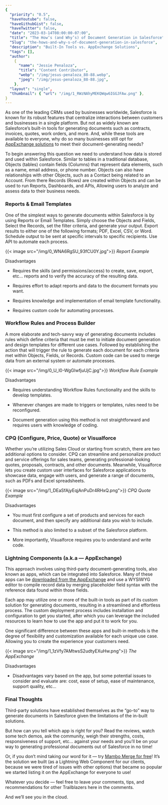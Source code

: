 ```yaml
---
{
  "priority": "0.5",
  "haveYoutube": false,
  "haveGithubGist": false,
  "haveTwitter": false,
  "date": "2023-03-14T08:00:00-07:00",
  "title": "The How’s (and Why’s) of Document Generation in Salesforce",
  "Slug": "the-hows-and-why-s-of-document-generation-in-salesforce",
  "description": "Built-In Tools vs. AppExchange Solutions",
  "tags": [],
  "author":
    {
      "name": "Jessie Penaloza",
      "title": "Content Contributor",
      "webp": "/img/jesus-penaloza_88-88.webp",
      "jpeg": "/img/jesus-penaloza_88-88.jpg",
    },
  "layout": "single",
  "thumbnail": { "url": "/img/1_RWzNAhyMEKQWqw6IGGJFAw.png" },
}
---
```


As one of the leading CRMs used by businesses worldwide, Salesforce is known for its robust features that centralize interactions between customers and businesses in a single platform. But not as widely known are Salesforce’s built-in tools for generating documents such as contracts, invoices, quotes, work orders, and more. And, while these tools are available to everyone, why do so many businesses still opt for [AppExchange solutions](https://appexchange.salesforce.com/category/doc-generation-apps) to meet their document-generating needs?

To begin answering this question we need to understand how data is stored and used within Salesforce. Similar to tables in a traditional database, Objects (tables) contain fields (Columns) that represent data elements, such as a name, email address, or phone number. Objects can also have relationships with other Objects, such as a Contact being related to an Account. From there Records (Rows) are created within Objects and can be used to run Reports, Dashboards, and APIs, Allowing users to analyze and assess data to their business needs.

### Reports & Email Templates

One of the simplest ways to generate documents within Salesforce is by using Reports or Email Templates. Simply choose the Objects and Fields, Select the Records, set the filter criteria, and generate your output. Export results to either one of the following formats; PDF, Excel, CSV, or Word. Schedule output to be sent at specific intervals to specific recipients. Use API to automate each process.

{{< image src="/img/0_WNA6RgSU_93fCU0Y.jpg">}}
_Report Example_

Disadvantages

- Requires the skills (and permissions/access) to create, save, export, etc… reports and to verify the accuracy of the resulting data.

- Requires effort to adapt reports and data to the document formats you want.

- Requires knowledge and implementation of email template functionality.

- Requires custom code for automating processes.

### Workflow Rules and Process Builder

A more elaborate and tech-savvy way of generating documents includes rules which define criteria that must be met to initiate document generation and design templates for different use cases. Followed by establishing the action that will trigger the rule to generate each document for each criteria met within Objects, Fields, or Records. Custom code can be used to merge data from an external system or automate processes.

{{< image src="/img/0_U_l0-WgGlwfjuUjC.jpg">}}
_Workflow Rule Example_

Disadvantages

- Requires understanding Workflow Rules functionality and the skills to develop templates.

- Whenever changes are made to triggers or templates, rules need to be reconfigured.

- Document generation using this method is not straightforward and requires users with knowledge of coding.

### CPQ (Configure, Price, Quote) or Visualforce

Whether you’re utilizing Sales Cloud or starting from scratch, there are two additional options to consider. CPQ can streamline and personalize product and service offerings for sales teams, generating professional-looking quotes, proposals, contracts, and other documents. Meanwhile, Visualforce lets you create custom user interfaces for Salesforce applications to showcase data, engage with users, and generate a range of documents, such as PDFs and Excel spreadsheets.

{{< image src="/img/1_DEaSfAjyEqjAnPuDr4RHxQ.png">}}
_CPQ Quote Example_

Disadvantages

- You must first configure a set of products and services for each document, and then specify any additional data you wish to include.

- This method is also limited to a subset of the Salesforce platform.

- More importantly, Visualforce requires you to understand and write code.

### Lightning Components (a.k.a — AppExchange)

This approach involves using third-party document-generating tools, also known as apps, which can be integrated into Salesforce. Many of these apps can be [downloaded from the AppExchange](https://appexchange.salesforce.com/category/doc-generation-apps) and use a WYSIWYG editor to compile record data by merging placeholder field syntax with the reference data found within those fields.

Each app may utilize one or more of the built-in tools as part of its custom solution for generating documents, resulting in a streamlined and effortless process. The custom deployment process includes installation and configuration to get you started, after which you can leverage the included resources to learn how to use the app and put it to work for you.

One significant difference between these apps and built-in methods is the degree of flexibility and customization available for each unique use case. Allowing you to create the experience your customers need.

{{< image src="/img/1_1zVfy7AMtwsS2udtyEXuHw.png">}}
_The AppExchange_

Disadvantages

- Disadvantages vary based on the app, but some potential issues to consider and evaluate are: cost, ease of setup, ease of maintenance, support quality, etc…

### Final Thoughts

Third-party solutions have established themselves as the “go-to” way to generate documents in Salesforce given the limitations of the in-built solutions.

But how can you tell which app is right for you? Read the reviews, watch some tech demos, ask the community, weigh their strengths, costs, responsiveness of support, etc… against your needs and you’ll be on your way to generating professional documents out of Salesforce in no time!

Or, if you don’t mind taking our word for it — try [Mambo Merge for free](https://appexchange.salesforce.com/appxListingDetail?listingId=a0N3u00000MBinOEAT)! It’s the solution we built (as a Lightning Web Component for our clients, because we were tired of issues with other options) that became so popular we started listing it on the AppExchange for everyone to use!

Whatever you decide — feel free to leave your comments, tips, and recommendations for other Trailblazers here in the comments.

And we’ll see you in the cloud.
